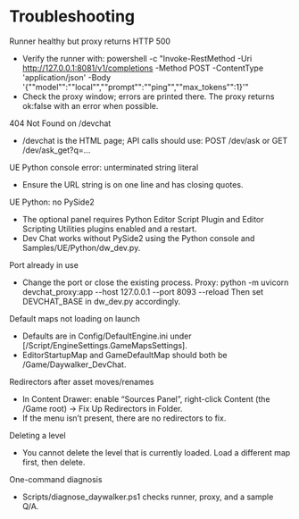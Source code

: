 ﻿# Troubleshooting

Runner healthy but proxy returns HTTP 500
- Verify the runner with:
  powershell -c "Invoke-RestMethod -Uri http://127.0.0.1:8081/v1/completions -Method POST -ContentType 'application/json' -Body '{""model"":""local"",""prompt"":""ping"",""max_tokens"":1}'"
- Check the proxy window; errors are printed there. The proxy returns ok:false with an error when possible.

404 Not Found on /devchat
- /devchat is the HTML page; API calls should use:
  POST /dev/ask  or  GET /dev/ask_get?q=...

UE Python console error: unterminated string literal
- Ensure the URL string is on one line and has closing quotes.

UE Python: no PySide2
- The optional panel requires Python Editor Script Plugin and Editor Scripting Utilities plugins enabled and a restart.
- Dev Chat works without PySide2 using the Python console and Samples/UE/Python/dw_dev.py.

Port already in use
- Change the port or close the existing process.
  Proxy: python -m uvicorn devchat_proxy:app --host 127.0.0.1 --port 8093 --reload
  Then set DEVCHAT_BASE in dw_dev.py accordingly.

Default maps not loading on launch
- Defaults are in Config/DefaultEngine.ini under [/Script/EngineSettings.GameMapsSettings].
- EditorStartupMap and GameDefaultMap should both be /Game/Daywalker_DevChat.

Redirectors after asset moves/renames
- In Content Drawer: enable “Sources Panel”, right-click Content (the /Game root) → Fix Up Redirectors in Folder.
- If the menu isn’t present, there are no redirectors to fix.

Deleting a level
- You cannot delete the level that is currently loaded. Load a different map first, then delete.

One-command diagnosis
- Scripts/diagnose_daywalker.ps1 checks runner, proxy, and a sample Q/A.
